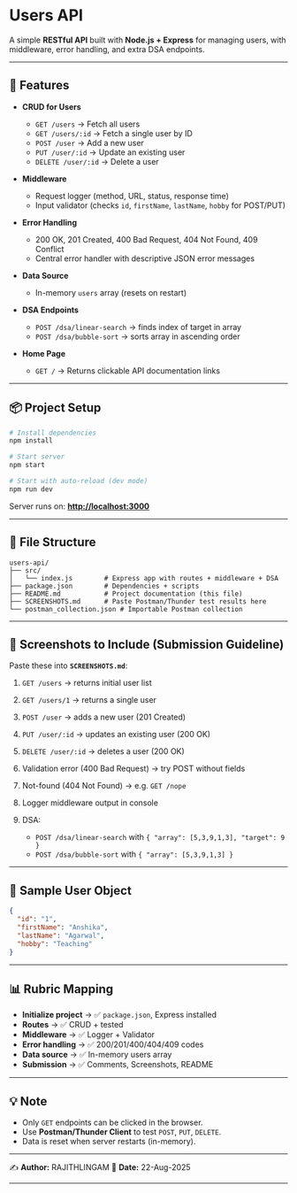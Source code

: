 # Users API

A simple **RESTful API** built with **Node.js + Express** for managing users, with middleware, error handling, and extra DSA endpoints.

---

## 🚀 Features

- **CRUD for Users**

  - `GET /users` → Fetch all users
  - `GET /users/:id` → Fetch a single user by ID
  - `POST /user` → Add a new user
  - `PUT /user/:id` → Update an existing user
  - `DELETE /user/:id` → Delete a user

- **Middleware**

  - Request logger (method, URL, status, response time)
  - Input validator (checks `id`, `firstName`, `lastName`, `hobby` for POST/PUT)

- **Error Handling**

  - 200 OK, 201 Created, 400 Bad Request, 404 Not Found, 409 Conflict
  - Central error handler with descriptive JSON error messages

- **Data Source**

  - In-memory `users` array (resets on restart)

- **DSA Endpoints**

  - `POST /dsa/linear-search` → finds index of target in array
  - `POST /dsa/bubble-sort` → sorts array in ascending order

- **Home Page**
  - `GET /` → Returns clickable API documentation links

---

## 📦 Project Setup

```bash
# Install dependencies
npm install

# Start server
npm start

# Start with auto-reload (dev mode)
npm run dev
```

Server runs on: **[http://localhost:3000](http://localhost:3000)**

---

## 📂 File Structure

```
users-api/
├── src/
│   └── index.js        # Express app with routes + middleware + DSA
├── package.json        # Dependencies + scripts
├── README.md           # Project documentation (this file)
├── SCREENSHOTS.md      # Paste Postman/Thunder test results here
└── postman_collection.json # Importable Postman collection
```

---

## 📸 Screenshots to Include (Submission Guideline)

Paste these into **`SCREENSHOTS.md`**:

1. `GET /users` → returns initial user list
2. `GET /users/1` → returns a single user
3. `POST /user` → adds a new user (201 Created)
4. `PUT /user/:id` → updates an existing user (200 OK)
5. `DELETE /user/:id` → deletes a user (200 OK)
6. Validation error (400 Bad Request) → try POST without fields
7. Not-found (404 Not Found) → e.g. `GET /nope`
8. Logger middleware output in console
9. DSA:

   - `POST /dsa/linear-search` with `{ "array": [5,3,9,1,3], "target": 9 }`
   - `POST /dsa/bubble-sort` with `{ "array": [5,3,9,1,3] }`

---

## 📖 Sample User Object

```json
{
  "id": "1",
  "firstName": "Anshika",
  "lastName": "Agarwal",
  "hobby": "Teaching"
}
```

---

## 📊 Rubric Mapping

- **Initialize project** → ✅ `package.json`, Express installed
- **Routes** → ✅ CRUD + tested
- **Middleware** → ✅ Logger + Validator
- **Error handling** → ✅ 200/201/400/404/409 codes
- **Data source** → ✅ In-memory users array
- **Submission** → ✅ Comments, Screenshots, README

---

## 💡 Note

- Only `GET` endpoints can be clicked in the browser.
- Use **Postman/Thunder Client** to test `POST`, `PUT`, `DELETE`.
- Data is reset when server restarts (in-memory).

---

✍️ **Author:** RAJITHLINGAM
📅 **Date:** 22-Aug-2025

---
